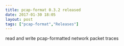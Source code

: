 ```yaml
---
title: pcap-format 0.3.2 released
date: 2017-01-30 18:05
layout: post
tags: ["pcap-format","Releases"]
---
```


read and write pcap-formatted network packet traces

